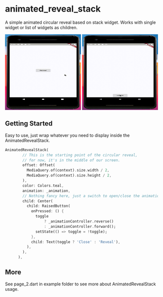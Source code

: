 # animated_reveal_stack

A simple animated circular reveal based on stack widget. Works with single widget or list of widgets as children.

<img src="1.gif" width="250" height="250"/>
<img src="2.gif" width="250" height="250"/>

## Getting Started
Easy to use, just wrap whatever you need to display inside the AnimatedRevealStack.

```dart
AnimatedRevealStack(
        // This is the starting point of the circular reveal,
        // for now, it's in the middle of our screen.
        offset: Offset(
          MediaQuery.of(context).size.width / 2,
          MediaQuery.of(context).size.height / 2,
        ),
        color: Colors.teal,
        animation: _animation,
        // Nothing fancy here, just a switch to open/close the animation.
        child: Center(
          child: RaisedButton(
            onPressed: () {
              toggle
                  ? _animationController.reverse()
                  : _animationController.forward();
              setState(() => toggle = !toggle);
            },
            child: Text(toggle ? 'Close' : 'Reveal'),
          ),
        ),
      ),
```
## More
See page_2.dart in example folder to see more about AnimatedRevealStack usage.